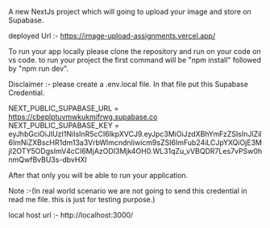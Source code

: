 A new NextJs project which will going to upload your image and store on Supabase.

deployed Url :- https://image-upload-assignments.vercel.app/

To run your app locally please clone the repository and run on your code on vs code. to run your project the first command will be "npm install" followed by "npm run dev".

Disclaimer :- please create a .env.local file. In that file put this Supabase Credential.

NEXT_PUBLIC_SUPABASE_URL = https://cbeplptuvmwkukmifrwg.supabase.co
NEXT_PUBLIC_SUPABASE_KEY = eyJhbGciOiJIUzI1NiIsInR5cCI6IkpXVCJ9.eyJpc3MiOiJzdXBhYmFzZSIsInJlZiI6ImNiZXBscHR1dm13a3VrbWlmcndnIiwicm9sZSI6ImFub24iLCJpYXQiOjE3MjI2OTY5ODgsImV4cCI6MjAzODI3Mjk4OH0.WL31qZu_vVBQDR7Les7vPSw0hnmQwfBvBU3s-dbvHXI

After that only you will be able to run your application.

Note :-(In real world scenario we are not going to send this credential in read me file. this is just for testing purpose.)


local host url :- http://localhost:3000/



